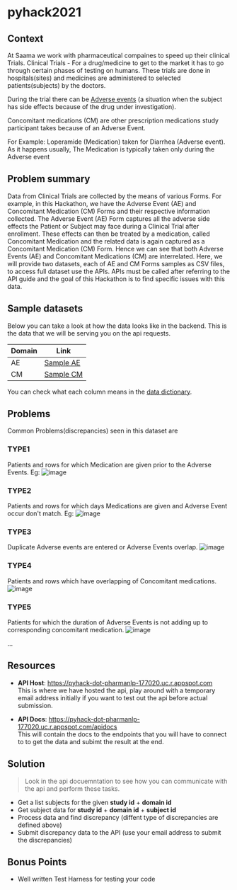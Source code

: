 # pyhack2021

## Context

At Saama we work with pharmaceutical compaines to speed up their clinical Trials.
Clinical Trials - For a drug/medicine to get to the market it has to go through certain phases of testing on humans. These trials are done in hospitals(sites) and medicines are administered to selected patients(subjects) by the doctors.

During the trial there can be [Adverse events](https://en.wikipedia.org/wiki/Adverse_event) (a situation when the subject has side effects because of the drug under investigation).

Concomitant medications (CM) are other prescription medications study participant takes because of an Adverse Event.

For Example: Loperamide (Medication) taken for Diarrhea (Adverse event). As it happens usually, The Medication is typically taken only during the Adverse event

## Problem summary

Data from Clinical Trials are collected by the means of various Forms. For example, in this Hackathon, we have the Adverse Event (AE) and Concomitant Medication (CM) Forms and their respective information collected. The Adverse Event (AE) Form captures all the adverse side effects the Patient or Subject may face during a Clinical Trial after enrollment. These effects can then be treated by a medication, called Concomitant Medication and the related data is again captured as a Concomitant Medication (CM) Form. Hence we can see that both Adverse Events (AE) and Concomitant Medications (CM) are interrelated. Here, we will provide two datasets, each of AE and CM Forms samples as CSV files, to access full dataset use the APIs. APIs must be called after referring to the API guide and the goal of this Hackathon is to find specific issues with this data.

## Sample datasets

Below you can take a look at how the data looks like in the backend. This is the data that we will be serving you on the api requests.

| Domain | Link                                                                            |
| ------ | ------------------------------------------------------------------------------- |
| AE     | [Sample AE](https://www.dropbox.com/s/wg3xi7f9kxr5o4w/AE_data_sample.xlsx?dl=0) |
| CM     | [Sample CM](https://www.dropbox.com/s/uar0h8pkfxtt2ij/cm_data_sample.xlsx?dl=0) |

You can check what each column means in the [data dictionary](https://www.dropbox.com/s/5s83sveiovzolsh/Hackathon%20Data%20Dictionary.xlsx?dl=0).

## Problems

Common Problems(discrepancies) seen in this dataset are

### TYPE1

Patients and rows for which Medication are given prior to the Adverse Events.
Eg: ![image](https://user-images.githubusercontent.com/16976605/110984096-aaaffe80-8338-11eb-8bb0-d4193ffde67c.png)

### TYPE2

Patients and rows for which days Medications are given and Adverse Event occur don't match.
Eg: ![image](https://user-images.githubusercontent.com/16976605/110984437-23af5600-8339-11eb-97f9-0b099cfad2e7.png)

### TYPE3

Duplicate Adverse events are entered or Adverse Events overlap.
![image](https://user-images.githubusercontent.com/16976605/110985084-fc0cbd80-8339-11eb-86eb-f33f065ba55a.png)

### TYPE4

Patients and rows which have overlapping of Concomitant medications.
![image](https://user-images.githubusercontent.com/16976605/110985591-a1c02c80-833a-11eb-85de-4a17de36ac39.png)

### TYPE5

Patients for which the duration of Adverse Events is not adding up to corresponding concomitant medication.
![image](https://user-images.githubusercontent.com/16976605/110986383-99b4bc80-833b-11eb-9306-5db76834cc45.png)

...

## Resources

- **API Host**: https://pyhack-dot-pharmanlp-177020.uc.r.appspot.com \
  This is where we have hosted the api, play around with a temporary email address initially if you want to test out the api before actual submission.

- **API Docs**: https://pyhack-dot-pharmanlp-177020.uc.r.appspot.com/apidocs \
  This will contain the docs to the endpoints that you will have to connect to to get the data and subimt the result at the end.

## Solution

> Look in the api docuemntation to see how you can communicate with the api and perform these tasks.

- Get a list subjects for the given **study id** + **domain id**
- Get subject data for **study id** + **domain id** + **subject id**
- Process data and find discrepancy (diffent type of discrepancies are defined above)
- Submit discrepancy data to the API (use your email address to submit the discrepancies)

## Bonus Points

- Well written Test Harness for testing your code

